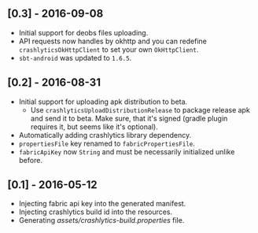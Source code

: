 ## [0.3] - 2016-09-08
- Initial support for deobs files uploading.
- API requests now handles by okhttp and you can redefine `crashlyticsOkHttpClient`
  to set your own `OkHttpClient`.
- `sbt-android` was updated to `1.6.5`.

## [0.2] - 2016-08-31
- Initial support for uploading apk distribution to beta.
  - Use `crashlyticsUploadDistributionRelease` to package release apk and send it to beta.
  Make sure, that it's signed (gradle plugin requires it, but seems like
  it's optional).
- Automatically adding crashlytics library dependency.
- `propertiesFile` key renamed to `fabricPropertiesFile`.
- `fabricApiKey` now `String` and must be necessarily initialized unlike before.

## [0.1] - 2016-05-12
- Injecting fabric api key into the generated manifest.
- Injecting crashlytics build id into the resources.
- Generating *assets/crashlytics-build.properties* file.
